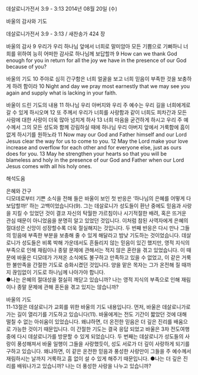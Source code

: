 데살로니가전서 3:9 - 3:13 
2014년 08월 20일 (수)

바울의 감사와 기도



데살로니가전서 3:9 - 3:13 / 새찬송가 424 장


바울의 감사
9 우리가 우리 하나님 앞에서 너희로 말미암아 모든 기쁨으로 기뻐하니 너희를 위하여 능히 어떠한 감사로 하나님께 보답할까
9 How can we thank God enough for you in return for all the joy we have in the presence of our God because of you? 

바울의 기도
10 주야로 심히 간구함은 너희 얼굴을 보고 너희 믿음이 부족한 것을 보충하게 하려 함이라
10 Night and day we pray most earnestly that we may see you again and supply what is lacking in your faith. 

바울이 드린 기도의 내용
11 하나님 우리 아버지와 우리 주 예수는 우리 길을 너희에게로 갈 수 있게 하시오며 12 또 주께서 우리가 너희를 사랑함과 같이 너희도 피차간과 모든 사람에 대한 사랑이 더욱 많아 넘치게 하사 13 너희 마음을 굳건하게 하시고 우리 주 예수께서 그의 모든 성도와 함께 강림하실 때에 하나님 우리 아버지 앞에서 거룩함에 흠이 없게 하시기를 원하노라 
11 Now may our God and Father himself and our Lord Jesus clear the way for us to come to you. 12 May the Lord make your love increase and overflow for each other and for everyone else, just as ours does for you. 13 May he strengthen your hearts so that you will be blameless and holy in the presence of our God and Father when our Lord Jesus comes with all his holy ones.

해석도움





은혜와 간구  
디모데로부터 기쁜 소식을 전해 들은 바울이 보인 첫 반응은 ‘하나님의 은혜를 어떻게 다 보답할까!’ 하는 고백이었습니다(9). 그는 데살로니가 성도들이 환난 중에도 믿음과 사랑을 지킬 수 있었던 것이 결코 자신의 탁월한 가르침이나 시기적절한 배려, 혹은 뜨거운 관심 때문이 아니었음을 분명히 알고 있었던 것입니다. 이처럼 참된 사역자에게 은혜의 절대성은 신앙이 성장할수록 더욱 절실해지는 것입니다. 두 번째 반응은 다시 만나 그들의 믿음에 부족한 부분을 보충해 줄 수 있게 해달라고 밤낮 기도하는 것이었습니다. 데살로니가 성도들은 비록 박해 가운데서도 흔들리지 않는 믿음이 있긴 했지만, 영적 지식의 부족으로 인해 재림이나 종말 문제에 관해서는 적지 않은 혼란을 겪고 있었습니다. 이 때문에 바울은 디모데가 가져온 소식에도 불구하고 만족하고 있을 수 없었고, 이 같은 거룩한 불만족을 간절한 기도로 승화시켰던 것입니다. 양을 맡은 목자는 그가 온전해 질 때까지 끊임없이 기도로 하나님께 나아가야 합니다.    
●나는 은혜의 절대성을 절실히 깨닫고 있습니까? 나는 영적 지식의 부족으로 인해 재림이나 종말 문제에 관해 혼돈을 겪고 있지는 않습니까? 

바울의 기도  
11-13절은 데살로니가 교회를 위한 바울의 기도 내용입니다. 먼저, 바울은 데살로니가로 가는 길이 열리기를 기도하고 있습니다(11). 바울에게는 전도 기간이 짧았던 것에 대해 떨칠 수 없는 아쉬움이 있었습니다. 왜냐하면, 더 온전한 믿음은 더 깊은 진리를 배움으로 가능한 것이기 때문입니다. 이 간절한 기도는 결국 응답 되었고 바울은 3차 전도여행 중에 다시 데살로니가를 방문할 수 있게 되었습니다. 두 번째는 데살로니가 성도들의 사랑이 풍성해져서 바울 일행이 그들을 사랑했듯이, 성도 서로가 더 깊이 사랑하게 되기를 구하고 있습니다. 왜냐하면, 이 같은 온전한 믿음과 풍성한 사랑만이 그들을 주 예수께서 재림하시는 날까지 거룩하고 흠 없이 설 수 있게 해주기 때문입니다. 
●나는 더 깊은 진리를 배워나가고 있습니까? 나는 더 풍성한 사랑을 나누고 있습니까?